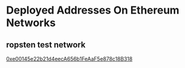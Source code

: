 # Deployed Addresses On Ethereum Networks

## ropsten test network

[0xe00145e22b21d4eecA656b1FeAaF5e878c18B318](https://ropsten.etherscan.io/address/0xe00145e22b21d4eecA656b1FeAaF5e878c18B318)


